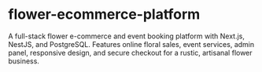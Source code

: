# flower-ecommerce-platform
A full-stack flower e-commerce and event booking platform with Next.js, NestJS, and PostgreSQL. Features online floral sales, event services, admin panel, responsive design, and secure checkout for a rustic, artisanal flower business.
